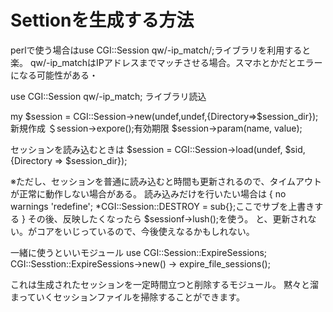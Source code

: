 # Settionを生成する方法

perlで使う場合はuse CGI::Session qw/-ip_match/;ライブラリを利用すると楽。
qw/-ip_matchはIPアドレスまでマッチさせる場合。スマホとかだとエラーになる可能性がある・


use CGI::Session qw/-ip_match; ライブラリ読込

my $session = CGI::Session->new(undef,undef,{Directory=>$session_dir});新規作成
＄session->expore();有効期限
$session->param(name, value);


セッションを読み込むときは
$session = CGI::Session->load(undef, $sid,{Directory => $session_dir});

※ただし、セッションを普通に読み込むと時間も更新されるので、タイムアウトが正常に動作しない場合がある。
読み込みだけを行いたい場合は
{
  no warnings 'redefine';
  *CGI::Session::DESTROY = sub{};ここでサブを上書きする
}
その後、反映したくなったら
$sessionf->lush();を使う。
と、更新されない。がコアをいじっているので、今後使えなるかもしれない。



一緒に使うといいモジュール
use CGI::Session::ExpireSessions; 
CGI::Sesstion::ExpireSessions->new() -> expire_file_sessions();

これは生成されたセッションを一定時間立つと削除するモジュール。
黙々と溜まっていくセッションファイルを掃除することができます。
